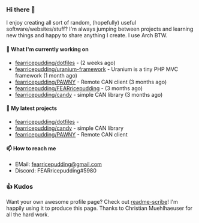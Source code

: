 ### Hi there 👋

I enjoy creating all sort of random, (hopefully) useful software/websites/stuff? 
I'm always jumping between projects and learning new things and happy to share anything I create.
I use Arch BTW.

#### 💎 What I'm currently working on

- [fearricepudding/dotfiles](https://github.com/fearricepudding/dotfiles) -  (2 weeks ago)
- [fearricepudding/uranium-framework](https://github.com/fearricepudding/uranium-framework) - Uranium is a tiny PHP MVC framework (1 month ago)
- [fearricepudding/PAWNY](https://github.com/fearricepudding/PAWNY) - Remote CAN client (3 months ago)
- [fearricepudding/FEARricepudding](https://github.com/fearricepudding/FEARricepudding) -  (3 months ago)
- [fearricepudding/candy](https://github.com/fearricepudding/candy) - simple CAN library (3 months ago)

#### 🌱 My latest projects

- [fearricepudding/dotfiles](https://github.com/fearricepudding/dotfiles) - 
- [fearricepudding/candy](https://github.com/fearricepudding/candy) - simple CAN library
- [fearricepudding/PAWNY](https://github.com/fearricepudding/PAWNY) - Remote CAN client

#### 📫 How to reach me

- EMail: fearricepudding@gmail.com
- Discord: FEARricepudding#5980

### 👍 Kudos

Want your own awesome profile page? Check out [readme-scribe](https://github.com/muesli/readme-scribe)!
I'm happily using it to produce this page. Thanks to Christian Muehlhaeuser for all the hard work.

